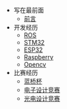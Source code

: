 <!-- _sidebar.md -->
* 写在最前面
  * [前言](README.md) <!--注意这里是相对路径-->
* 开发经历
  * [ROS](/Chapter-01/ROS/Bread.md)
  * [STM32](/Chapter-01/STM32/Bread.md)
  * [ESP32](/Chapter-01/ESP32/Bread.md)
  * [Raspberry](/Chapter-01/Raspberry/Bread.md)
  * [Opencv](/Chapter-01/Opencv/Bread.md)
* 比赛经历
  * [蓝桥杯](/Chapter-02/Blue_Bridge/Bread.md)
  * [电子设计竞赛](/Chapter-02/Electricity/Bread.md)
  * [光电设计竞赛](/Chapter-02/Light/Bread.md)